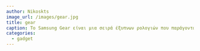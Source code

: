 ```yaml
---
author: Nikoskts
image_url: /images/gear.jpg
title: gear
caption: Το Samsung Gear είναι μια σειρά έξυπνων ρολογιών που παράγονται από τη Samsung.
categories:
  - gadget
---
```

